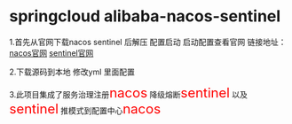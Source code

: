 # springcloud alibaba-nacos-sentinel

1.首先从官网下载nacos sentinel 后解压 配置启动 启动配置查看官网
链接地址：[nacos官网](https://nacos.io/en-us/) [sentinel官网](https://github.com/alibaba/Sentinel/wiki)

 2.下载源码到本地 修改yml 里面配置

3.此项目集成了服务治理注册<font color=red size=5>nacos</font> 降级熔断<font color=red size=5>sentinel</font> 以及<font color=red size=5>sentinel</font> 推模式到配置中心<font color=red size=5>nacos</font>

